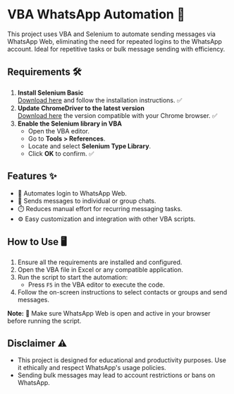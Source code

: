 # VBA WhatsApp Automation 🚀

This project uses VBA and Selenium to automate sending messages via WhatsApp Web, eliminating the need for repeated logins to the WhatsApp account. Ideal for repetitive tasks or bulk message sending with efficiency.

## Requirements 🛠️

1. **Install Selenium Basic**  
   [Download here](https://github.com/florentbr/SeleniumBasic/releases) and follow the installation instructions. ✅  
2. **Update ChromeDriver to the latest version**  
   [Download here](https://sites.google.com/a/chromium.org/chromedriver/downloads) the version compatible with your Chrome browser. ✅  
3. **Enable the Selenium library in VBA**  
   - Open the VBA editor.  
   - Go to **Tools > References**.  
   - Locate and select **Selenium Type Library**.  
   - Click **OK** to confirm. ✅  

## Features ✨

- 🚪 Automates login to WhatsApp Web.  
- 💬 Sends messages to individual or group chats.  
- ⏱️ Reduces manual effort for recurring messaging tasks.  
- ⚙️ Easy customization and integration with other VBA scripts.  

## How to Use 🖥️

1. Ensure all the requirements are installed and configured.  
2. Open the VBA file in Excel or any compatible application.  
3. Run the script to start the automation:  
   - Press `F5` in the VBA editor to execute the code.  
4. Follow the on-screen instructions to select contacts or groups and send messages.  

**Note:** 🛑 Make sure WhatsApp Web is open and active in your browser before running the script.

## Disclaimer ⚠️

- This project is designed for educational and productivity purposes. Use it ethically and respect WhatsApp's usage policies.  
- Sending bulk messages may lead to account restrictions or bans on WhatsApp.
